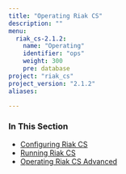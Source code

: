 ```yaml
---
title: "Operating Riak CS"
description: ""
menu:
  riak_cs-2.1.2:
    name: "Operating"
    identifier: "ops"
    weight: 300
    pre: database
project: "riak_cs"
project_version: "2.1.2"
aliases:

---
```


### In This Section

- [Configuring Riak CS](../cookbooks/configuration)
- [Running Riak CS](./running)
- [Operating Riak CS Advanced](./advanced)
